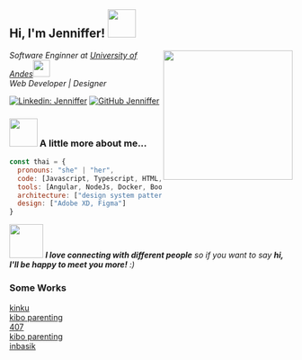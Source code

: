 <!--### Hi there 👋-->

<!--
**Jenniffer-G/Jenniffer-G** is a ✨ _special_ ✨ repository because its `README.md` (this file) appears on your GitHub profile.

Here are some ideas to get you started:

- 🔭 I’m currently working on ...
- 🌱 I’m currently learning ...
- 👯 I’m looking to collaborate on ...
- 🤔 I’m looking for help with ...
- 💬 Ask me about ...
- 📫 How to reach me: ...
- 😄 Pronouns: ...
- ⚡ Fun fact: ...
-->

<h2> Hi, I'm Jenniffer! <img src="https://media.giphy.com/media/mGcNjsfWAjY5AEZNw6/giphy.gif" width="50"></h2>
<img align='right' src="https://media.giphy.com/media/ieyl9zmCjO4b4t6qoY/giphy.gif" width="230">
<p><em>Software Enginner at <a href="https://uniandes.edu.co">University of Andes</a><img src="https://media.giphy.com/media/fYSnHlufseco8Fh93Z/giphy.gif" width="30"></br>Web Developer | Designer </em></p>


[![Linkedin: Jenniffer](https://img.shields.io/badge/-jenniffergonzalez-blue?style=flat-square&logo=Linkedin&logoColor=white&link=https://www.linkedin.com/in/jenniffergonzalez/)](https://www.linkedin.com/in/jenniffergonzalez/)
[![GitHub Jenniffer](https://img.shields.io/github/followers/Jenniffer-G?label=follow&style=social)](https://https://github.com/Jenniffer-G)


### <img src="https://media.giphy.com/media/VgCDAzcKvsR6OM0uWg/giphy.gif" width="50"> A little more about me...  

```javascript
const thai = {
  pronouns: "she" | "her",
  code: [Javascript, Typescript, HTML, CSS, PHP, Python, Mysql, JQuery, Sqlite, MongoDB],
  tools: [Angular, NodeJs, Docker, Boostrap, Wordpress, React, Git],
  architecture: ["design system pattern"],
  design: ["Adobe XD, Figma"]
}
```

<img src="https://media.giphy.com/media/LnQjpWaON8nhr21vNW/giphy.gif" width="60"> <em><b>I love connecting with different people</b> so if you want to say <b>hi, I'll be happy to meet you more!</b> :)</em>

<h3> Some Works </h3>
<a href=""https://www.kinku.co/> kinku </a>
<br>
<a href="https://www.kiboparenting.com/"> kibo parenting </a>
<br>
<a href="https://www.407cre.com/es/"> 407 </a>
<br>
<a href="https://www.kiboparenting.com/"> kibo parenting </a>
<br>
<a href="https://inbasik.com/"> inbasik </a>
<br>


